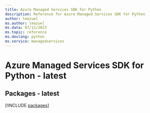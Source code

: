 ```yaml
---
title: Azure Managed Services SDK for Python
description: Reference for Azure Managed Services SDK for Python
author: lmazuel
ms.author: lmazuel
ms.data: 07/11/2023
ms.topic: reference
ms.devlang: python
ms.service: managedservices
---
```

# Azure Managed Services SDK for Python - latest
## Packages - latest
[!INCLUDE [packages](managed-services-index.md)]